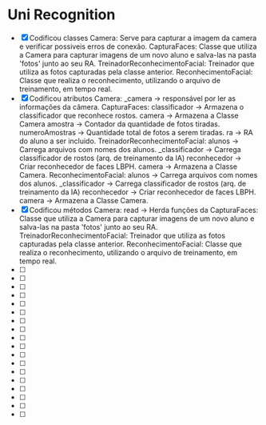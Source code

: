 # Uni Recognition

- [x] Codificou classes	
    Camera: Serve para capturar a imagem da camera e verificar possiveis erros de conexão.
    CapturaFaces: Classe que utiliza a Camera para capturar imagens de um novo aluno e salva-las na pasta 'fotos' junto ao seu RA.
    TreinadorReconhecimentoFacial: Treinador que utiliza as fotos capturadas pela classe anterior.
    ReconhecimentoFacial: Classe que realiza o reconhecimento, utilizando o arquivo de treinamento, em tempo real.
- [x] Codificou atributos
    Camera: _camera -> responsável por ler as informações da câmera.
    CapturaFaces: classificador -> Armazena o classificador que reconhece rostos.
    camera -> Armazena a Classe Camera
    amostra -> Contador da quantidade de fotos tiradas.
    numeroAmostras -> Quantidade total de fotos a serem tiradas.
    ra -> RA do aluno a ser incluido.
    TreinadorReconhecimentoFacial: alunos -> Carrega arquivos com nomes dos alunos.
    _classificador -> Carrega classificador de rostos (arq. de treinamento da IA)
    reconhecedor -> Criar reconhecedor de faces LBPH.
    camera -> Armazena a Classe Camera.
    ReconhecimentoFacial: alunos -> Carrega arquivos com nomes dos alunos.
    _classificador -> Carrega classificador de rostos (arq. de treinamento da IA)
    reconhecedor -> Criar reconhecedor de faces LBPH.
    camera -> Armazena a Classe Camera.
- [x] Codificou métodos
    Camera: read -> Herda funções da 
    CapturaFaces: Classe que utiliza a Camera para capturar imagens de um novo aluno e salva-las na pasta 'fotos' junto ao seu RA.
    TreinadorReconhecimentoFacial: Treinador que utiliza as fotos capturadas pela classe anterior.
    ReconhecimentoFacial: Classe que realiza o reconhecimento, utilizando o arquivo de treinamento, em tempo real.
- [ ] 
- [ ] 
- [ ] 
- [ ] 
- [ ] 
- [ ] 
- [ ] 
- [ ] 
- [ ] 
- [ ] 
- [ ] 
- [ ] 
- [ ] 
- [ ] 
- [ ] 
- [ ] 
- [ ] 
- [ ] 